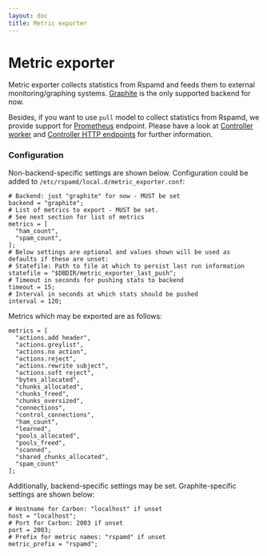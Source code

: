 ```yaml
---
layout: doc
title: Metric exporter
---
```


# Metric exporter

Metric exporter collects statistics from Rspamd and feeds them to external monitoring/graphing systems. 
[Graphite](https://graphiteapp.org/) is the only supported backend for now. 

Besides, if you want to use `pull` model to collect statistics from Rspamd, we provide support for [Prometheus](https://prometheus.io/) endpoint.
Please have a look at [Controller worker](/doc/workers/controller.md) and [Controller HTTP endpoints](/doc/architecture/protocol.md#controller-http-endpoints)
for further information.

### Configuration

Non-backend-specific settings are shown below. Configuration could be added to `/etc/rspamd/local.d/metric_exporter.conf`:

~~~hcl
# Backend: just "graphite" for now - MUST be set
backend = "graphite";
# List of metrics to export - MUST be set.
# See next section for list of metrics
metrics = [
  "ham_count",
  "spam_count",
];
# Below settings are optional and values shown will be used as defaults if these are unset:
# Statefile: Path to file at which to persist last run information
statefile = "$DBDIR/metric_exporter_last_push";
# Timeout in seconds for pushing stats to backend
timeout = 15;
# Interval in seconds at which stats should be pushed
interval = 120;
~~~

Metrics which may be exported are as follows:
~~~ 
metrics = [
  "actions.add header",
  "actions.greylist",
  "actions.no action",
  "actions.reject",
  "actions.rewrite subject",
  "actions.soft reject",
  "bytes_allocated",
  "chunks_allocated",
  "chunks_freed",
  "chunks_oversized",
  "connections",
  "control_connections",
  "ham_count",
  "learned",
  "pools_allocated",
  "pools_freed",
  "scanned",
  "shared_chunks_allocated",
  "spam_count"
];
~~~

Additionally, backend-specific settings may be set. Graphite-specific settings are shown below:

~~~hcl
# Hostname for Carbon: "localhost" if unset
host = "localhost";
# Port for Carbon: 2003 if unset
port = 2003;
# Prefix for metric names: "rspamd" if unset
metric_prefix = "rspamd";
~~~

